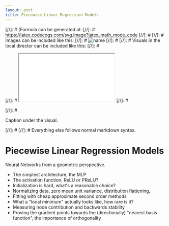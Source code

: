 ```yaml
---
layout: post
title: Piecewise Linear Regression Models
---
```


[//]: # (Formula can be generated at:
[//]: #   https://latex.codecogs.com/svg.image?latex_math_mode_code
[//]: # 
[//]: # Images can be included like this:
[//]: #   <img class="formula" src="./local-file.svg" title="name"/>
[//]: # 
[//]: # Visuals in the local director can be included like this:
[//]: #   <p class="visual">
[//]: #   <iframe src="./local-file.html">
[//]: #   </iframe>
[//]: #   </p>
[//]: #   <p class="caption">Caption under the visual.</p>
[//]: # 
[//]: # Everything else follows normal markdown syntax.


# Piecewise Linear Regression Models
<p class="caption">Neural Networks from a geometric perspective.</p>

- The simplest architecture, the MLP
- The activation function, ReLU or PReLU?
- Initialization is hard, what's a reasonable choice?
- Normalizing data, zero mean unit variance, distribution flattening, 
- Fitting with cheap approximate second order methods
- What a "local minimum" actually looks like, how rare is it?
- Measuring node contribution and backwards stability
- Proving the gradient points towards the (directionally) "nearest basis function", the importance of orthogonality
